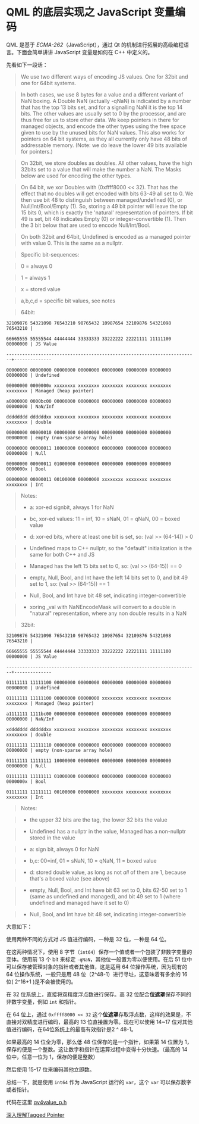 # QML 的底层实现之 JavaScript 变量编码

QML 是基于 *ECMA-262*（JavaScript），通过 Qt 的机制进行拓展的高级编程语言。下面会简单讲讲 JavaScript 变量是如何在 C++ 中定义的。

先看如下一段话：

> We use two different ways of encoding JS values. One for 32bit and one for 64bit systems.

> In both cases, we use 8 bytes for a value and a different variant of NaN boxing. A Double NaN (actually -qNaN) is indicated by a number that has the top 13 bits set, and for a signalling NaN it is the top 14 bits. The other values are usually set to 0 by the processor, and are thus free for us to store other data. We keep pointers in there for managed objects, and encode the other types using the free space given to use by the unused bits for NaN values. This also works for pointers on 64 bit systems, as they all currently only have 48 bits of addressable memory. (Note: we do leave the lower 49 bits available for pointers.)

> On 32bit, we store doubles as doubles. All other values, have the high 32bits set to a value that will make the number a NaN. The Masks below are used for encoding the other types.

> On 64 bit, we xor Doubles with (0xffff8000 << 32). That has the effect that no doubles will get encoded with bits 63-49 all set to 0. We then use bit 48 to distinguish between managed/undefined (0), or Null/Int/Bool/Empty (1). So, storing a 49 bit pointer will leave the top 15 bits 0, which is exactly the 'natural' representation of pointers. If bit 49 is set, bit 48 indicates Empty (0) or integer-convertible (1). Then the 3 bit below that are used to encode Null/Int/Bool.

> On both 32bit and 64bit, Undefined is encoded as a managed pointer with value 0. This is the same as a nullptr.

> Specific bit-sequences:

> 0 = always 0

> 1 = always 1

> x = stored value

> a,b,c,d = specific bit values, see notes

> 64bit:

    32109876 54321098 76543210 98765432 10987654 32109876 54321098 76543210 |
    
    66665555 55555544 44444444 33333333 33222222 22221111 11111100 00000000 | JS Value
    
    ------------------------------------------------------------------------+--------------
    
    00000000 00000000 00000000 00000000 00000000 00000000 00000000 00000000 | Undefined
    
    00000000 0000000x xxxxxxxx xxxxxxxx xxxxxxxx xxxxxxxx xxxxxxxx xxxxxxxx | Managed (heap pointer)
    
    a0000000 0000bc00 00000000 00000000 00000000 00000000 00000000 00000000 | NaN/Inf
    
    dddddddd ddddddxx xxxxxxxx xxxxxxxx xxxxxxxx xxxxxxxx xxxxxxxx xxxxxxxx | double
    
    00000000 00000010 00000000 00000000 00000000 00000000 00000000 00000000 | empty (non-sparse array hole)
    
    00000000 00000011 10000000 00000000 00000000 00000000 00000000 00000000 | Null
    
    00000000 00000011 01000000 00000000 00000000 00000000 00000000 0000000x | Bool
    
    00000000 00000011 00100000 00000000 xxxxxxxx xxxxxxxx xxxxxxxx xxxxxxxx | Int

> Notes:
> - a: xor-ed signbit, always 1 for NaN

> - bc, xor-ed values: 11 = inf, 10 = sNaN, 01 = qNaN, 00 = boxed value

> - d: xor-ed bits, where at least one bit is set, so: (val >> (64-14)) > 0

> - Undefined maps to C++ nullptr, so the "default" initialization is the same for both C++ and JS

> - Managed has the left 15 bits set to 0, so: (val >> (64-15)) == 0

> - empty, Null, Bool, and Int have the left 14 bits set to 0, and bit 49 set to 1, so: (val >> (64-15)) == 1

> - Null, Bool, and Int have bit 48 set, indicating integer-convertible

> - xoring _val with NaNEncodeMask will convert to a double in "natural" representation, where any non double results in a NaN
  
> 32bit:

    32109876 54321098 76543210 98765432 10987654 32109876 54321098 76543210 |
    
    66665555 55555544 44444444 33333333 33222222 22221111 11111100 00000000 | JS Value
    
    ------------------------------------------------------------------------+--------------
    
    01111111 11111100 00000000 00000000 00000000 00000000 00000000 00000000 | Undefined
    
    01111111 11111100 00000000 00000000 xxxxxxxx xxxxxxxx xxxxxxxx xxxxxxxx | Managed (heap pointer)
    
    a1111111 1111bc00 00000000 00000000 00000000 00000000 00000000 00000000 | NaN/Inf
    
    xddddddd ddddddxx xxxxxxxx xxxxxxxx xxxxxxxx xxxxxxxx xxxxxxxx xxxxxxxx | double
    
    01111111 11111110 00000000 00000000 00000000 00000000 00000000 00000000 | empty (non-sparse array hole)
    
    01111111 11111111 10000000 00000000 00000000 00000000 00000000 00000000 | Null
    
    01111111 11111111 01000000 00000000 00000000 00000000 00000000 0000000x | Bool
    
    01111111 11111111 00100000 00000000 xxxxxxxx xxxxxxxx xxxxxxxx xxxxxxxx | Int

> Notes:

> - the upper 32 bits are the tag, the lower 32 bits the value

> - Undefined has a nullptr in the value, Managed has a non-nullptr stored in the value

> - a: sign bit, always 0 for NaN

> - b,c: 00=inf, 01 = sNaN, 10 = qNaN, 11 = boxed value

> - d: stored double value, as long as not *all* of them are 1, because that's a boxed value (see above)

> - empty, Null, Bool, and Int have bit 63 set to 0, bits 62-50 set to 1 (same as undefined and managed), and bit 49 set to 1 (where undefined and managed have it set to 0)

> - Null, Bool, and Int have bit 48 set, indicating integer-convertible

大意如下：

使用两种不同的方式对 JS 值进行编码，一种是 32 位，一种是 64 位。

在这两种情况下，使用 8 字节（`int64`）保存一个值或者一个包装了非数字变量的变体。使用前 13 个 bit 来标定 `-qNaN`，其他位一般置为零以便使用。在后 51 位中可以保存被管理对象的指针或者其他值，这是适用 64 位操作系统，因为现有的 64 位操作系统，一般只是用 48 位（2^48-1）进行寻址，这意味着有多余的 16 位( 2^16+1 )是不会被使用的。

在 32 位系统上，直接将双精度浮点数进行保存。高 32 位配合**位遮罩**保存不同的非数字变量，例如 `int` 和指针。

在 64 位上，通过 `0xffff8000 << 32` 这个**位遮罩**存取浮点数，这样的效果是，不直接对双精度进行编码，最高的 13 位直接置为零。现在可以使用 14~17 位对其他值进行编码，在64位系统上的最高有效指针是2 ^ 48-1。

如果最高的 14 位全为零，那么低 48 位保存的是一个指针，如果第 14 位置为 1，保存的便是一个整数。这让数字和指针在运算过程中变得十分快速。（最高的 14 位中，任意一位为 1，保存的便是整数）

然后使用 15-17 位来编码其他立即数。

总结一下，就是使用 `int64` 作为 JavaScript 运行的 `var`，这个 `var` 可以保存数字或者指针。

代码在这里 [qv4value_p.h](https://github.com/qt/qtdeclarative/blob/dev/src/qml/jsruntime/qv4value_p.h)

[深入理解Tagged Pointer](http://www.infoq.com/cn/articles/deep-understanding-of-tagged-pointer/)